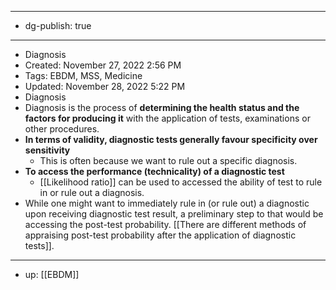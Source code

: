 - --
- dg-publish: true
- --
- Diagnosis
- Created: November 27, 2022 2:56 PM
- Tags: EBDM, MSS, Medicine
- Updated: November 28, 2022 5:22 PM
- Diagnosis
- Diagnosis is the process of ********determining the health status and the factors for producing it******** with the application of tests, examinations or other procedures.
- **************************************************************************************************************************************************In terms of validity, diagnostic tests generally favour specificity over sensitivity**************************************************************************************************************************************************
	- This is often because we want to rule out a specific diagnosis.
- ****************To access the performance (technicality) of a diagnostic test****************
	- [[Likelihood ratio]] can be used to accessed the ability of test to rule in or rule out a diagnosis.
- While one might want to immediately rule in (or rule out) a diagnostic upon receiving diagnostic test result, a preliminary step to that would be accessing the post-test probability. [[There are different methods of appraising post-test probability after the application of diagnostic tests]].
- --
- up: [[EBDM]]